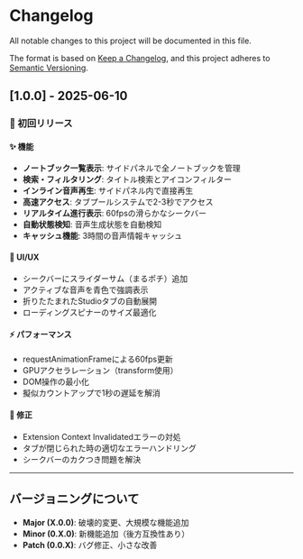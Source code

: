 # Changelog

All notable changes to this project will be documented in this file.

The format is based on [Keep a Changelog](https://keepachangelog.com/en/1.0.0/),
and this project adheres to [Semantic Versioning](https://semver.org/spec/v2.0.0.html).

## [1.0.0] - 2025-06-10

### 🎉 初回リリース

#### ✨ 機能
- **ノートブック一覧表示**: サイドパネルで全ノートブックを管理
- **検索・フィルタリング**: タイトル検索とアイコンフィルター
- **インライン音声再生**: サイドパネル内で直接再生
- **高速アクセス**: タブプールシステムで2-3秒でアクセス
- **リアルタイム進行表示**: 60fpsの滑らかなシークバー
- **自動状態検知**: 音声生成状態を自動検知
- **キャッシュ機能**: 3時間の音声情報キャッシュ

#### 🎨 UI/UX
- シークバーにスライダーサム（まるポチ）追加
- アクティブな音声を青色で強調表示
- 折りたたまれたStudioタブの自動展開
- ローディングスピナーのサイズ最適化

#### ⚡ パフォーマンス
- requestAnimationFrameによる60fps更新
- GPUアクセラレーション（transform使用）
- DOM操作の最小化
- 擬似カウントアップで1秒の遅延を解消

#### 🐛 修正
- Extension Context Invalidatedエラーの対処
- タブが閉じられた時の適切なエラーハンドリング
- シークバーのカクつき問題を解決

---

## バージョニングについて

- **Major (X.0.0)**: 破壊的変更、大規模な機能追加
- **Minor (0.X.0)**: 新機能追加（後方互換性あり）
- **Patch (0.0.X)**: バグ修正、小さな改善